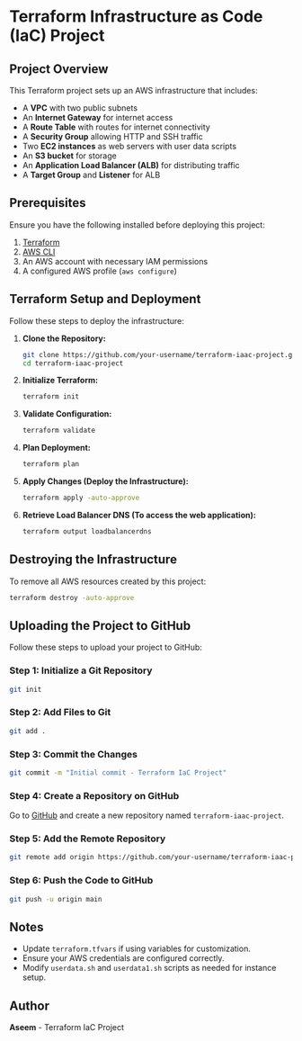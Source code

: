 # Terraform Infrastructure as Code (IaC) Project

## Project Overview
This Terraform project sets up an AWS infrastructure that includes:
- A **VPC** with two public subnets
- An **Internet Gateway** for internet access
- A **Route Table** with routes for internet connectivity
- A **Security Group** allowing HTTP and SSH traffic
- Two **EC2 instances** as web servers with user data scripts
- An **S3 bucket** for storage
- An **Application Load Balancer (ALB)** for distributing traffic
- A **Target Group** and **Listener** for ALB

## Prerequisites
Ensure you have the following installed before deploying this project:
1. [Terraform](https://developer.hashicorp.com/terraform/downloads)
2. [AWS CLI](https://aws.amazon.com/cli/)
3. An AWS account with necessary IAM permissions
4. A configured AWS profile (`aws configure`)

## Terraform Setup and Deployment
Follow these steps to deploy the infrastructure:

1. **Clone the Repository:**
   ```sh
   git clone https://github.com/your-username/terraform-iaac-project.git
   cd terraform-iaac-project
   ```

2. **Initialize Terraform:**
   ```sh
   terraform init
   ```

3. **Validate Configuration:**
   ```sh
   terraform validate
   ```

4. **Plan Deployment:**
   ```sh
   terraform plan
   ```

5. **Apply Changes (Deploy the Infrastructure):**
   ```sh
   terraform apply -auto-approve
   ```

6. **Retrieve Load Balancer DNS (To access the web application):**
   ```sh
   terraform output loadbalancerdns
   ```

## Destroying the Infrastructure
To remove all AWS resources created by this project:
```sh
terraform destroy -auto-approve
```

## Uploading the Project to GitHub
Follow these steps to upload your project to GitHub:

### Step 1: Initialize a Git Repository
```sh
git init
```

### Step 2: Add Files to Git
```sh
git add .
```

### Step 3: Commit the Changes
```sh
git commit -m "Initial commit - Terraform IaC Project"
```

### Step 4: Create a Repository on GitHub
Go to [GitHub](https://github.com/) and create a new repository named `terraform-iaac-project`.

### Step 5: Add the Remote Repository
```sh
git remote add origin https://github.com/your-username/terraform-iaac-project.git
```

### Step 6: Push the Code to GitHub
```sh
git push -u origin main
```

## Notes
- Update `terraform.tfvars` if using variables for customization.
- Ensure your AWS credentials are configured correctly.
- Modify `userdata.sh` and `userdata1.sh` scripts as needed for instance setup.

## Author
**Aseem** - Terraform IaC Project

